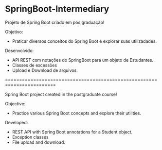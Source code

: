 # SpringBoot-Intermediary
Projeto de Spring Boot criado em pós graduação!

Objetivo:
- Praticar diversos conceitos do Spring Boot e explorar suas utilizadades.

Desenvolvido:
- API REST com notações do SpringBoot para um objeto de Estudantes.
- Classes de excessões
- Upload e Download de arquivos.

========================================================================

Spring Boot project created in the postgraduate course!

Objective:
- Practice various Spring Boot concepts and explore their utilities.

Developed:
- REST API with Spring Boot annotations for a Student object.
- Exception classes
- File upload and download.
